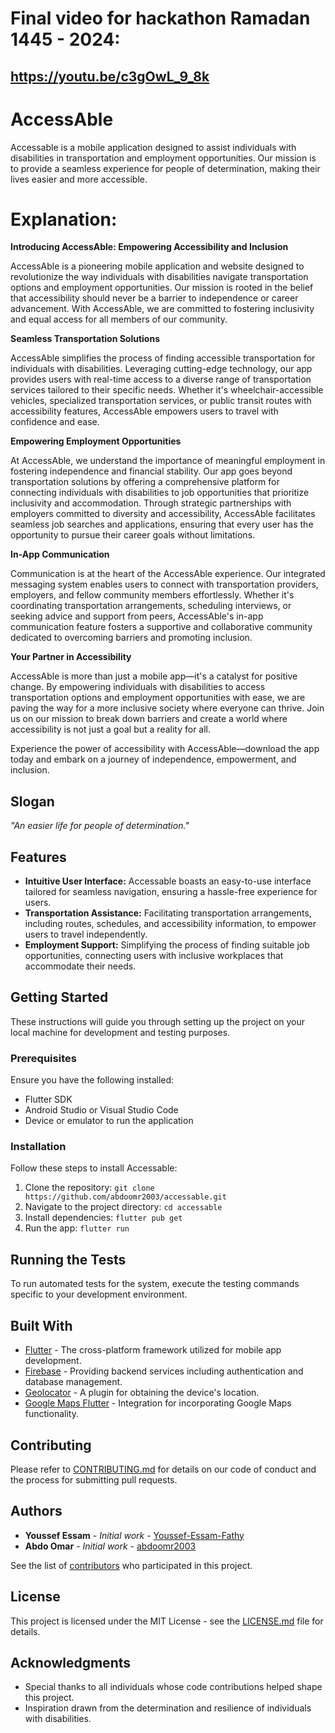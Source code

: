 # Final video for hackathon Ramadan 1445 - 2024:

## https://youtu.be/c3gOwL_9_8k

# AccessAble

Accessable is a mobile application designed to assist individuals with disabilities in transportation and employment opportunities. Our mission is to provide a seamless experience for people of determination, making their lives easier and more accessible.

# Explanation: 

**Introducing AccessAble: Empowering Accessibility and Inclusion**

AccessAble is a pioneering mobile application and website designed to revolutionize the way individuals with disabilities navigate transportation options and employment opportunities. Our mission is rooted in the belief that accessibility should never be a barrier to independence or career advancement. With AccessAble, we are committed to fostering inclusivity and equal access for all members of our community.

**Seamless Transportation Solutions**

AccessAble simplifies the process of finding accessible transportation for individuals with disabilities. Leveraging cutting-edge technology, our app provides users with real-time access to a diverse range of transportation services tailored to their specific needs. Whether it's wheelchair-accessible vehicles, specialized transportation services, or public transit routes with accessibility features, AccessAble empowers users to travel with confidence and ease.

**Empowering Employment Opportunities**

At AccessAble, we understand the importance of meaningful employment in fostering independence and financial stability. Our app goes beyond transportation solutions by offering a comprehensive platform for connecting individuals with disabilities to job opportunities that prioritize inclusivity and accommodation. Through strategic partnerships with employers committed to diversity and accessibility, AccessAble facilitates seamless job searches and applications, ensuring that every user has the opportunity to pursue their career goals without limitations.

**In-App Communication**

Communication is at the heart of the AccessAble experience. Our integrated messaging system enables users to connect with transportation providers, employers, and fellow community members effortlessly. Whether it's coordinating transportation arrangements, scheduling interviews, or seeking advice and support from peers, AccessAble's in-app communication feature fosters a supportive and collaborative community dedicated to overcoming barriers and promoting inclusion.

**Your Partner in Accessibility**

AccessAble is more than just a mobile app—it's a catalyst for positive change. By empowering individuals with disabilities to access transportation options and employment opportunities with ease, we are paving the way for a more inclusive society where everyone can thrive. Join us on our mission to break down barriers and create a world where accessibility is not just a goal but a reality for all.

Experience the power of accessibility with AccessAble—download the app today and embark on a journey of independence, empowerment, and inclusion.


## Slogan

*"An easier life for people of determination."*

## Features

- **Intuitive User Interface:** Accessable boasts an easy-to-use interface tailored for seamless navigation, ensuring a hassle-free experience for users.
- **Transportation Assistance:** Facilitating transportation arrangements, including routes, schedules, and accessibility information, to empower users to travel independently.
- **Employment Support:** Simplifying the process of finding suitable job opportunities, connecting users with inclusive workplaces that accommodate their needs.

## Getting Started

These instructions will guide you through setting up the project on your local machine for development and testing purposes.

### Prerequisites

Ensure you have the following installed:

- Flutter SDK
- Android Studio or Visual Studio Code
- Device or emulator to run the application

### Installation

Follow these steps to install Accessable:

1. Clone the repository: `git clone https://github.com/abdoomr2003/accessable.git`
2. Navigate to the project directory: `cd accessable`
3. Install dependencies: `flutter pub get`
4. Run the app: `flutter run`

## Running the Tests

To run automated tests for the system, execute the testing commands specific to your development environment.

## Built With

- [Flutter](https://flutter.dev/) - The cross-platform framework utilized for mobile app development.
- [Firebase](https://firebase.google.com/) - Providing backend services including authentication and database management.
- [Geolocator](https://pub.dev/packages/geolocator) - A plugin for obtaining the device's location.
- [Google Maps Flutter](https://pub.dev/packages/google_maps_flutter) - Integration for incorporating Google Maps functionality.

## Contributing

Please refer to [CONTRIBUTING.md](CONTRIBUTING.md) for details on our code of conduct and the process for submitting pull requests.

## Authors

- **Youssef Essam** - *Initial work* - [Youssef-Essam-Fathy](https://github.com/Youssef-Essam-Fathy)
- **Abdo Omar** - *Initial work* - [abdoomr2003](https://github.com/abdoomr2003)

See the list of [contributors](https://github.com/abdoomr2003/accessable/contributors) who participated in this project.

## License

This project is licensed under the MIT License - see the [LICENSE.md](LICENSE.md) file for details.

## Acknowledgments

- Special thanks to all individuals whose code contributions helped shape this project.
- Inspiration drawn from the determination and resilience of individuals with disabilities.

